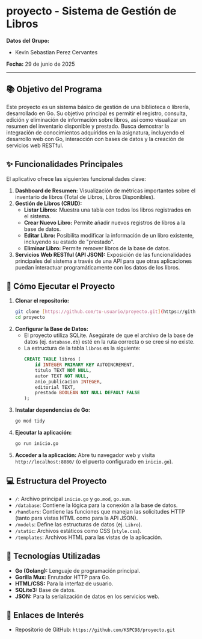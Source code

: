 # proyecto - Sistema de Gestión de Libros

**Datos del Grupo:**
* Kevin Sebastian Perez Cervantes

**Fecha:** 29 de junio de 2025

---

## 📚 Objetivo del Programa

Este proyecto es un sistema básico de gestión de una biblioteca o librería, desarrollado en Go. Su objetivo principal es permitir el registro, consulta, edición y eliminación de información sobre libros, así como visualizar un resumen del inventario disponible y prestado. Busca demostrar la integración de conocimientos adquiridos en la asignatura, incluyendo el desarrollo web con Go, interacción con bases de datos y la creación de servicios web RESTful.

## ✨ Funcionalidades Principales

El aplicativo ofrece las siguientes funcionalidades clave:

1.  **Dashboard de Resumen:** Visualización de métricas importantes sobre el inventario de libros (Total de Libros, Libros Disponibles).
2.  **Gestión de Libros (CRUD):**
    * **Listar Libros:** Muestra una tabla con todos los libros registrados en el sistema.
    * **Crear Nuevo Libro:** Permite añadir nuevos registros de libros a la base de datos.
    * **Editar Libro:** Posibilita modificar la información de un libro existente, incluyendo su estado de "prestado".
    * **Eliminar Libro:** Permite remover libros de la base de datos.
3.  **Servicios Web RESTful (API JSON):** Exposición de las funcionalidades principales del sistema a través de una API para que otras aplicaciones puedan interactuar programáticamente con los datos de los libros.

## 🚀 Cómo Ejecutar el Proyecto

1.  **Clonar el repositorio:**
    ```bash
    git clone [https://github.com/tu-usuario/proyecto.git](https://github.com/tu-usuario/proyecto.git)
    cd proyecto
    ```
2.  **Configurar la Base de Datos:**
    * El proyecto utiliza SQLite. Asegúrate de que el archivo de la base de datos (ej. `database.db`) esté en la ruta correcta o se cree si no existe.
    * La estructura de la tabla `libros` es la siguiente:
        ```sql
        CREATE TABLE libros (
            id INTEGER PRIMARY KEY AUTOINCREMENT,
            titulo TEXT NOT NULL,
            autor TEXT NOT NULL,
            anio_publicacion INTEGER,
            editorial TEXT,
            prestado BOOLEAN NOT NULL DEFAULT FALSE
        );
        ```
3.  **Instalar dependencias de Go:**
    ```bash
    go mod tidy
    ```
4.  **Ejecutar la aplicación:**
    ```bash
    go run inicio.go
    ```
5.  **Acceder a la aplicación:**
    Abre tu navegador web y visita `http://localhost:8080/` (o el puerto configurado en `inicio.go`).

## 💻 Estructura del Proyecto

* `/`: Archivo principal `inicio.go` y `go.mod`, `go.sum`.
* `/database`: Contiene la lógica para la conexión a la base de datos.
* `/handlers`: Contiene las funciones que manejan las solicitudes HTTP (tanto para vistas HTML como para la API JSON).
* `/models`: Define las estructuras de datos (ej. `Libro`).
* `/static`: Archivos estáticos como CSS (`style.css`).
* `/templates`: Archivos HTML para las vistas de la aplicación.

## 🔧 Tecnologías Utilizadas

* **Go (Golang):** Lenguaje de programación principal.
* **Gorilla Mux:** Enrutador HTTP para Go.
* **HTML/CSS:** Para la interfaz de usuario.
* **SQLite3:** Base de datos.
* **JSON:** Para la serialización de datos en los servicios web.

## 🔗 Enlaces de Interés

* Repositorio de GitHub: `https://github.com/KSPC98/proyecto.git` 
